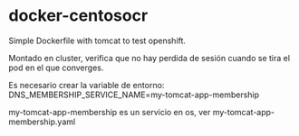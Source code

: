 # docker-centosocr
Simple Dockerfile with tomcat to test openshift.

Montado en cluster, verifica que no hay perdida de sesión cuando se tira el pod en el que converges.

Es necesario crear la variable de entorno:
DNS_MEMBERSHIP_SERVICE_NAME=my-tomcat-app-membership

my-tomcat-app-membership es un servicio en os, ver my-tomcat-app-membership.yaml
